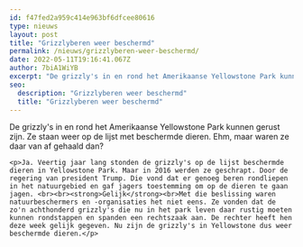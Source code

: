 ```yaml
---
id: f47fed2a959c414e963bf6dfcee80616
type: nieuws
layout: post
title: "Grizzlyberen weer beschermd"
permalink: /nieuws/grizzlyberen-weer-beschermd/
date: 2022-05-11T19:16:41.067Z
author: 7biA1WiYB
excerpt: "De grizzly's in en rond het Amerikaanse Yellowstone Park kunnen gerust zijn. Ze staan weer op de lijst met beschermde dieren. Ehm, maar waren ze daar van af gehaald dan?  "
seo:
  description: "Grizzlyberen weer beschermd"
  title: "Grizzlyberen weer beschermd"
---
```

De grizzly's in en rond het Amerikaanse Yellowstone Park kunnen gerust zijn. Ze staan weer op de lijst met beschermde dieren. Ehm, maar waren ze daar van af gehaald dan?  

    <p>Ja. Veertig jaar lang stonden de grizzly's op de lijst beschermde dieren in Yellowstone Park. Maar in 2016 werden ze geschrapt. Door de regering van president Trump. Die vond dat er genoeg beren rondliepen in het natuurgebied en gaf jagers toestemming om op de dieren te gaan jagen. <br><br><strong>Gelijk</strong><br>Met die beslissing waren natuurbeschermers en -organisaties het niet eens. Ze vonden dat de zo'n achthonderd grizzly's die nu in het park leven daar rustig moeten kunnen rondstappen en spanden een rechtszaak aan. De rechter heeft hen deze week gelijk gegeven. Nu zijn de grizzly's in Yellowstone dus weer beschermde dieren.</p>  
